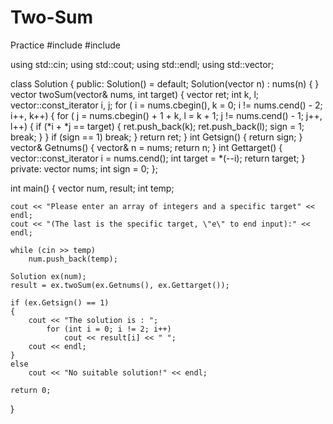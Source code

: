 # Two-Sum
Practice
#include<iostream>
#include<vector>

using std::cin;
using std::cout;
using std::endl;
using std::vector;

class Solution {
public:
	Solution() = default;
	Solution(vector<int> n) :
		nums(n) { }
	vector<int> twoSum(vector<int>& nums, int target) {
		vector<int> ret;
		int k, l;
		vector<int>::const_iterator i, j;
		for ( i = nums.cbegin(), k = 0; i != nums.cend() - 2; i++, k++)
		{
			for ( j = nums.cbegin() + 1 + k, l = k + 1; j != nums.cend() - 1; j++, l++)
			{
				if (*i + *j == target)
				{
					ret.push_back(k);
					ret.push_back(l);
					sign = 1;
					break;
				}
			}
			if (sign == 1)
				break;
		}
		return ret;
	}
	int Getsign() { return sign; }
	vector<int>& Getnums() 
	{ 
		vector<int>& n = nums;
		return n;
	}
	int Gettarget() 
	{
		vector<int>::const_iterator i = nums.cend();
		int target = *(--i);
		return target; 
	}
private:
	vector<int> nums;
	int sign = 0;
};

int main()
{
	vector<int> num, result;
	int temp;

	cout << "Please enter an array of integers and a specific target" << endl;
	cout << "(The last is the specific target, \"e\" to end input):" << endl;

	while (cin >> temp)
		num.push_back(temp);

	Solution ex(num);
	result = ex.twoSum(ex.Getnums(), ex.Gettarget());

	if (ex.Getsign() == 1)
	{
		cout << "The solution is : ";
			for (int i = 0; i != 2; i++)
				cout << result[i] << " ";
		cout << endl;
	}
	else
		cout << "No suitable solution!" << endl;

	return 0;
}
